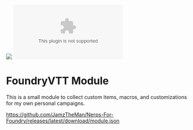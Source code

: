 ![](https://img.shields.io/badge/Foundry-v11-informational)
![Latest Release Download Count](https://img.shields.io/github/downloads/JamzTheMan/Nerps-For-Foundry/latest/module.zip)

<!--- Downloads @ Latest Badge -->
<!--- replace <user>/<repo> with your username/repository -->
<!--- ![Latest Release Download Count](https://img.shields.io/github/downloads/JamzTheMan/Nerps-For-Foundry/latest/module.zip) -->

<!--- Forge Bazaar Install % Badge -->
<!--- replace <your-module-name> with the `name` in your manifest -->
<!--- ![Forge Installs](https://img.shields.io/badge/dynamic/json?label=Forge%20Installs&query=package.installs&suffix=%25&url=https%3A%2F%2Fforge-vtt.com%2Fapi%2Fbazaar%2Fpackage%2FNerps-For-Foundry&colorB=4aa94a) -->


# FoundryVTT Module

This is a small module to collect custom items, macros, and customizations for my own personal campaigns.

https://github.com/JamzTheMan/Nerps-For-Foundry/releases/latest/download/module.json
